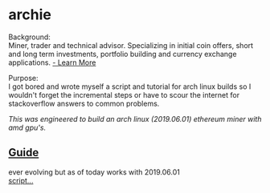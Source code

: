 # archie
Background:  
Miner, trader and technical advisor. Specializing in initial coin offers, short and long term investments, portfolio building and currency exchange applications. [- Learn More](https://myles.works)


Purpose:  
I got bored and wrote myself a script and tutorial for arch linux builds so I wouldn't forget the incremental steps or have to scour the internet for stackoverflow answers to common problems.  

*This was engineered to build an arch linux (2019.06.01) ethereum miner with amd gpu's.*
  
  
  
[Guide](https://github.com/crouther/archie/blob/master/ARCH-LINUX-2019.06.01-Installation-Guide.md)
--------------------
ever evolving but as of today works with 2019.06.01  
[script...](https://github.com/crouther/archie/blob/master/archstart.sh)
